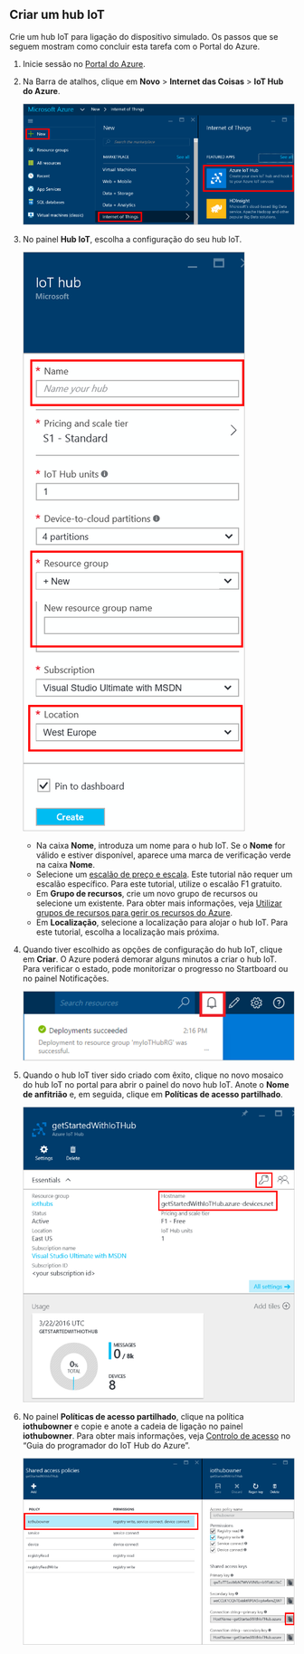 ## Criar um hub IoT

Crie um hub IoT para ligação do dispositivo simulado. Os passos que se seguem mostram como concluir esta tarefa com o Portal do Azure.

1. Inicie sessão no [Portal do Azure][lnk-portal].

2. Na Barra de atalhos, clique em **Novo** > **Internet das Coisas** > **IoT Hub do Azure**.

    ![Barra de atalhos do portal do Azure][1]

3. No painel **Hub IoT**, escolha a configuração do seu hub IoT.

    ![Painel do hub IoT][2]

    * Na caixa **Nome**, introduza um nome para o hub IoT. Se o **Nome** for válido e estiver disponível, aparece uma marca de verificação verde na caixa **Nome**.
    * Selecione um [escalão de preço e escala][lnk-princing]. Este tutorial não requer um escalão específico. Para este tutorial, utilize o escalão F1 gratuito.
    * Em **Grupo de recursos**, crie um novo grupo de recursos ou selecione um existente. Para obter mais informações, veja [Utilizar grupos de recursos para gerir os recursos do Azure][lnk-resource-groups].
    * Em **Localização**, selecione a localização para alojar o hub IoT. Para este tutorial, escolha a localização mais próxima.

4. Quando tiver escolhido as opções de configuração do hub IoT, clique em **Criar**.  O Azure poderá demorar alguns minutos a criar o hub IoT. Para verificar o estado, pode monitorizar o progresso no Startboard ou no painel Notificações.

    ![Estado do novo hub IoT][3]

5. Quando o hub IoT tiver sido criado com êxito, clique no novo mosaico do hub IoT no portal para abrir o painel do novo hub IoT. Anote o **Nome de anfitrião** e, em seguida, clique em **Políticas de acesso partilhado**.

    ![Novo painel do hub IoT][4]

6. No painel **Políticas de acesso partilhado**, clique na política **iothubowner** e copie e anote a cadeia de ligação no painel **iothubowner**. Para obter mais informações, veja [Controlo de acesso][Ink-access-control] no “Guia do programador do IoT Hub do Azure”.

    ![Painel das políticas de acesso partilhado][5]


<!-- Images. -->
[1]: ./media/iot-hub-get-started-create-hub/create-iot-hub1.png
[2]: ./media/iot-hub-get-started-create-hub/create-iot-hub2.png
[3]: ./media/iot-hub-get-started-create-hub/create-iot-hub3.png
[4]: ./media/iot-hub-get-started-create-hub/create-iot-hub4.png
[5]: ./media/iot-hub-get-started-create-hub/create-iot-hub5.png

<!-- Links -->
[lnk-resource-groups]: ../articles/azure-portal/resource-group-portal.md
[lnk-portal]: https://portal.azure.com/
[lnk-princing]: https://azure.microsoft.com/pricing/details/iot-hub/
[Ink-access-control]: ../articles/iot-hub/iot-hub-devguide.md#accesscontrol



<!--HONumber=ago16_HO4-->


